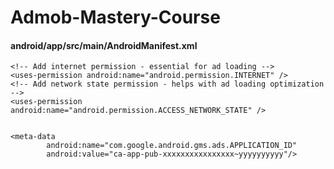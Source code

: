 # Admob-Mastery-Course

#### android/app/src/main/AndroidManifest.xml

    <!-- Add internet permission - essential for ad loading -->
    <uses-permission android:name="android.permission.INTERNET" />
    <!-- Add network state permission - helps with ad loading optimization -->
    <uses-permission android:name="android.permission.ACCESS_NETWORK_STATE" />


    <meta-data
            android:name="com.google.android.gms.ads.APPLICATION_ID"
            android:value="ca-app-pub-xxxxxxxxxxxxxxxx~yyyyyyyyyy"/>
